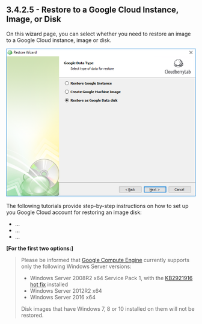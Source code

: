 ## 3.4.2.5 - Restore to a Google Cloud Instance, Image, or Disk

On this wizard page, you can select whether you need to restore an image to a Google Cloud instance, image or disk.

![](/assets/restore-google-select.png)

The following tutorials provide step-by-step instructions on how to set up you Google Cloud account for restoring an image disk:

* ...
* ...
* ...



**\[For the first two options:\]**



> Please be informed that [Google Compute Engine](https://cloud.google.com/compute/docs/instances/windows/) currently supports only the following Windows Server versions:
>
> * Windows Server 2008R2 x64 Service Pack 1, with the [KB2921916 hot fix](https://support.microsoft.com/en-us/help/2921916/the-untrusted-publisher-dialog-box-appears-when-you-install-a-driver-i) installed
> * Windows Server 2012R2 x64
> * Windows Server 2016 x64
>
> Disk images that have Windows 7, 8 or 10 installed on them will not be restored.



